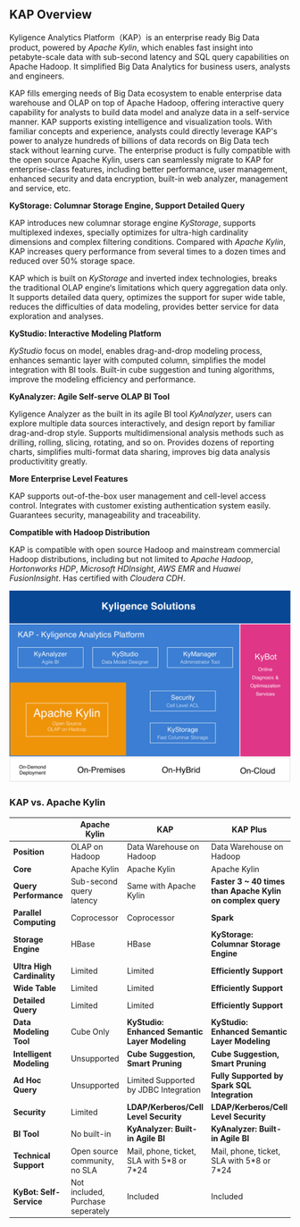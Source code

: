 ## KAP Overview

Kyligence Analytics Platform（KAP）is an enterprise ready Big Data product, powered by *Apache Kylin*, which enables fast insight into petabyte-scale data with sub-second latency and SQL query capabilities on Apache Hadoop. It simplified Big Data Analytics for business users, analysts and engineers. 

KAP fills emerging needs of Big Data ecosystem to enable enterprise data warehouse and OLAP on top of Apache Hadoop, offering interactive query capability for analysts to build data model and analyze data in a self-service manner. KAP supports existing intelligence and visualization tools. With familiar concepts and experience, analysts could directly leverage KAP's power to analyze hundreds of billions of data records on Big Data tech stack without learning curve. The enterprise product is fully compatible with the open source Apache Kylin, users can seamlessly migrate to KAP for enterprise-class features, including better performance, user management, enhanced security and data encryption, built-in web analyzer, management and service, etc.

**KyStorage: Columnar Storage Engine, Support Detailed Query**

KAP introduces new columnar storage engine *KyStorage*, supports multiplexed indexes, specially optimizes for ultra-high cardinality dimensions and complex filtering conditions. Compared with *Apache Kylin*, KAP increases query performance from several times to a dozen times and reduced over 50%  storage space.

KAP which is built on *KyStorage* and inverted index technologies, breaks the traditional OLAP engine‘s limitations which query aggregation data only. It supports detailed data query, optimizes the support for super wide table, reduces the difficulties of data modeling, provides better service for data exploration and analyses.

**KyStudio: Interactive Modeling Platform**

*KyStudio* focus on model, enables drag-and-drop modeling process, enhances semantic layer with computed column, simplifies the model integration with BI tools. Built-in cube suggestion and tuning algorithms, improve the modeling efficiency and performance. 

**KyAnalyzer: Agile Self-serve OLAP BI Tool**

Kyligence Analyzer as the built in its agile BI tool *KyAnalyzer*, users can explore multiple data sources interactively, and design report by familiar drag-and-drop style. Supports multidimensional analysis methods such as drilling, rolling, slicing, rotating, and so on. Provides dozens of reporting charts, simplifies multi-format data sharing, improves big data analysis productivitity greatly.

**More Enterprise Level Features**

KAP supports out-of-the-box user management and cell-level access control. Integrates with customer existing authentication system easily. Guarantees security, manageability and traceability.

**Compatible with Hadoop Distribution**

KAP is compatible with open source Hadoop and mainstream commercial Hadoop distributions, including but not limited to *Apache Hadoop*, *Hortonworks HDP*, *Microsoft HDInsight*, *AWS EMR* and *Huawei FusionInsight*. Has certified with  *Cloudera CDH*.

![](images/kap_portofilio.png)



### KAP vs. Apache Kylin

|                            | Apache Kylin                      | KAP                                      | KAP Plus                                 |
| -------------------------- | --------------------------------- | ---------------------------------------- | ---------------------------------------- |
| **Position**               | OLAP on Hadoop                    | Data Warehouse on Hadoop                 | Data Warehouse on Hadoop                 |
| **Core**                   | Apache Kylin                      | Apache Kylin                             | Apache Kylin                             |
| **Query Performance**      | Sub-second query latency          | Same with Apache Kylin                   | **Faster 3 ~ 40 times than Apache Kylin on complex query** |
| **Parallel Computing**     | Coprocessor                       | Coprocessor                              | **Spark**                                |
| **Storage Engine**         | HBase                             | HBase                                    | **KyStorage: Columnar Storage Engine**   |
| **Ultra High Cardinality** | Limited                           | Limited                                  | **Efficiently Support**                  |
| **Wide Table**             | Limited                           | Limited                                  | **Efficiently Support**                  |
| **Detailed Query**         | Limited                           | Limited                                  | **Efficiently Support**                  |
| **Data Modeling Tool**     | Cube Only                         | **KyStudio: Enhanced Semantic Layer Modeling** | **KyStudio: Enhanced Semantic Layer Modeling** |
| **Intelligent Modeling**   | Unsupported                       | **Cube Suggestion, Smart Pruning**       | **Cube Suggestion, Smart Pruning**       |
| **Ad Hoc Query**           | Unsupported                       | Limited Supported by JDBC Integration    | **Fully Supported by Spark SQL Integration** |
| **Security**               | Limited                           | **LDAP/Kerberos/Cell Level Security**    | **LDAP/Kerberos/Cell Level Security**    |
| **BI Tool**                | No built-in                       | **KyAnalyzer: Built-in Agile BI**        | **KyAnalyzer: Built-in Agile BI**        |
| **Technical Support**      | Open source community, no SLA     | Mail, phone, ticket, SLA with 5*8 or 7\*24 | Mail, phone, ticket, SLA with 5*8 or 7\*24 |
| **KyBot: Self-Service**    | Not included, Purchase seperately | Included                                 | Included                                 |

